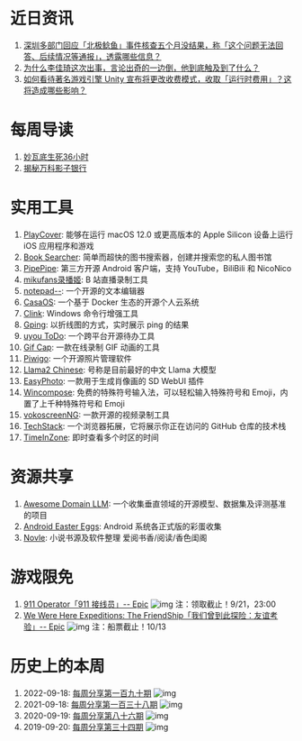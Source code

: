 # 近日资讯

1. [深圳多部门回应「北极鲶鱼」事件核查五个月没结果，称「这个问题无法回答、后续情况等通报」，透露哪些信息？](https://www.zhihu.com/question/619105454)
2. [为什么李佳琦这次出事，言论出奇的一边倒，他到底触及到了什么？](https://www.zhihu.com/question/621475393)
3. [如何看待著名游戏引擎 Unity 宣布将更改收费模式，收取「运行时费用」？这将造成哪些影响？](https://www.zhihu.com/question/621751381)

# 每周导读

1. [妙瓦底生死36小时](https://weibo.com/ttarticle/p/show?id=2309404945990791856177)
2. [揭秘万科影子银行](https://mp.weixin.qq.com/s/FM5dtso7mcL7kKWa_2opoA)

# 实用工具

1. [PlayCover](https://github.com/PlayCover/PlayCover): 能够在运行 macOS 12.0 或更高版本的 Apple Silicon 设备上运行 iOS 应用程序和游戏
2. [Book Searcher](https://github.com/book-searcher-org/book-searcher): 简单而超快的图书搜索器，创建并搜索您的私人图书馆
3. [PipePipe](https://github.com/InfinityLoop1308/PipePipe): 第三方开源 Android 客户端，支持 YouTube，BiliBili 和 NicoNico
4. [mikufans录播姬](https://github.com/BililiveRecorder/BililiveRecorder): B 站直播录制工具
5. [notepad--](https://github.com/cxasm/notepad--): 一个开源的文本编辑器
6. [CasaOS](https://github.com/IceWhaleTech/CasaOS): 一个基于 Docker 生态的开源个人云系统
7. [Clink](https://github.com/chrisant996/clink): Windows 命令行增强工具
8. [Gping](https://github.com/orf/gping): 以折线图的方式，实时展示 ping 的结果
9. [uyou ToDo](https://github.com/tonylu110/uyou-todo-electron): 一个跨平台开源待办工具
10. [Gif Cap](https://github.com/joaomoreno/gifcap): 一款在线录制 GIF 动画的工具
11. [Piwigo](https://github.com/Piwigo/Piwigo): 一个开源照片管理软件
12. [Llama2 Chinese](https://github.com/FlagAlpha/Llama2-Chinese): 号称是目前最好的中文 Llama 大模型
13. [EasyPhoto](https://github.com/aigc-apps/sd-webui-EasyPhoto): 一款用于生成肖像画的 SD WebUI 插件
14. [Wincompose](https://github.com/samhocevar/wincompose): 免费的特殊符号输入法，可以轻松输入特殊符号和 Emoji，内置了上千种特殊符号和 Emoji
15. [vokoscreenNG](https://github.com/vkohaupt/vokoscreenNG): 一款开源的视频录制工具
16. [TechStack](https://github.com/Get-Tech-Stack/TechStack): 一个浏览器拓展，它将展示你正在访问的 GitHub 仓库的技术栈
17. [TimeInZone](https://timeinzone.com/): 即时查看多个时区的时间

# 资源共享

1. [Awesome Domain LLM](https://github.com/luban-agi/Awesome-Domain-LLM): 一个收集垂直领域的开源模型、数据集及评测基准的项目
2. [Android Easter Eggs](https://github.com/hushenghao/AndroidEasterEggs): Android 系统各正式版的彩蛋收集
3. [Novle](https://github.com/tickmao/Novel): 小说书源及软件整理 爱阅书香/阅读/香色闺阁

# 游戏限免

1. [911 Operator「911 接线员」-- Epic](https://store.epicgames.com/p/911-operator-585edd)
![img](http://mmbiz.qpic.cn/sz_mmbiz_png/pDARXZuibAKSckbUvVaicWAv5ia7nlsprNicLiao0FelamydW0HkWJnz9E7gzAJmCpNR4FLOIn86Gcg0CPPibrW21Ldg/640?wx_fmt=png)
注：领取截止！9/21，23:00
2. [We Were Here Expeditions: The FriendShip「我们曾到此探险：友谊考验」-- Epic](https://store.epicgames.com/en-US/p/we-were-here-expeditions-the-friendship-1e8fb2)
![img](http://mmbiz.qpic.cn/sz_mmbiz_png/pDARXZuibAKSckbUvVaicWAv5ia7nlsprNiciafuID8O8nK4sOibD2ibMXv7FaePxOCkXnLIrRgt0xHrNKz89dqn9Lwqg/640?wx_fmt=png)
注：船票截止！10/13

# 历史上的本周

1. 2022-09-18: [每周分享第一百九十期](https://mp.weixin.qq.com/s/Z-jnWEBrfRwJkZKxDW_Suw)
![img](https://mmbiz.qpic.cn/sz_mmbiz_jpg/pDARXZuibAKRsbNnMOULkHkKkh6WWg4ibVNAhQx8INnVtGpvU8ibcaULEc7nWHTk8abZKEgqshOJTfhM7kJFGA3FQ/640?wx_fmt=jpeg&wxfrom=5&wx_lazy=1&wx_co=1)
2. 2021-09-18: [每周分享第一百三十八期](https://mp.weixin.qq.com/s/xkgqJ52hH94ooisSVaXvow)
![img](https://mmbiz.qpic.cn/sz_mmbiz_jpg/pDARXZuibAKT0bsgWm7HaWGLyibiaOXAcyd55evFiaUoxPiajbGREV0Lucor5wBicCPwgATTFHCApyfa8z472SwGWxag/640?wx_fmt=jpeg&wxfrom=5&wx_lazy=1&wx_co=1)
3. 2020-09-19: [每周分享第八十六期](https://mp.weixin.qq.com/s/JXunmJpNugiooj2HET-BGw)
![img](https://mmbiz.qpic.cn/sz_mmbiz_jpg/pDARXZuibAKQGk8ZvpyhAe1TfuRLhcAMYocQTPhibLYQBlnGsSMEBAfAjC5K8bMeQEibhy2TN4UtIGDwjAvricf9Uw/640?wx_fmt=jpeg&wxfrom=5&wx_lazy=1&wx_co=1)
4. 2019-09-20: [每周分享第三十四期](https://mp.weixin.qq.com/s/4wgcdKz5u_JrIti4oIWGLw)
![img](https://mmbiz.qpic.cn/mmbiz_jpg/pDARXZuibAKRnCHsrnQHeibibibPAuWuibWIvosxTfYHUsmGk5c4o9oXl0v9QOEOq4ULFybFDpVDFQ7fSIdbw0vciamA/640?wx_fmt=jpeg&wxfrom=5&wx_lazy=1&wx_co=1)
